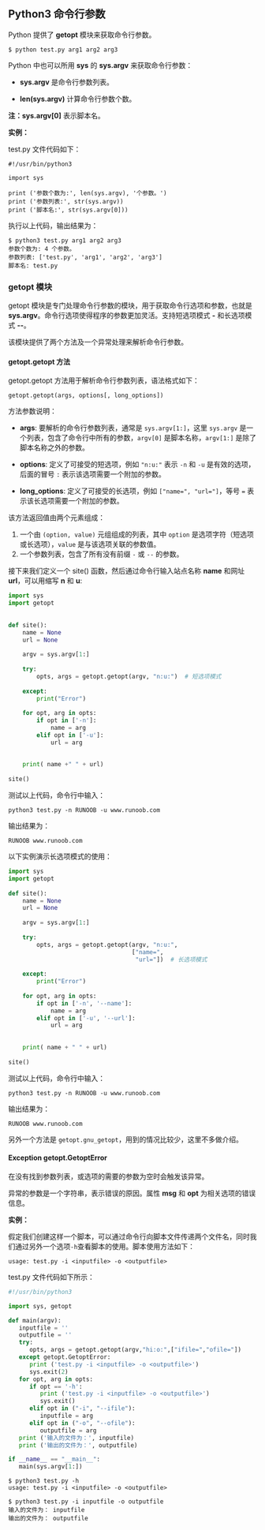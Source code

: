 ## Python3 命令行参数

Python 提供了 **getopt** 模块来获取命令行参数。

```Plaintext
$ python test.py arg1 arg2 arg3
```

Python 中也可以所用 **sys** 的 **sys.argv** 来获取命令行参数：

- **sys.argv** 是命令行参数列表。
    
- **len(sys.argv)** 计算命令行参数个数。
    

**注：sys.argv[0]** 表示脚本名。

**实例：**

test.py 文件代码如下：

```Plaintext
#!/usr/bin/python3

import sys

print ('参数个数为:', len(sys.argv), '个参数。')
print ('参数列表:', str(sys.argv))
print ('脚本名:', str(sys.argv[0]))
```

执行以上代码，输出结果为：

```Plaintext
$ python3 test.py arg1 arg2 arg3
参数个数为: 4 个参数。
参数列表: ['test.py', 'arg1', 'arg2', 'arg3']
脚本名: test.py
```

### getopt 模块

getopt 模块是专门处理命令行参数的模块，用于获取命令行选项和参数，也就是 **sys.argv**。命令行选项使得程序的参数更加灵活。支持短选项模式 **-** 和长选项模式 **--**。

该模块提供了两个方法及一个异常处理来解析命令行参数。

#### getopt.getopt 方法

getopt.getopt 方法用于解析命令行参数列表，语法格式如下：

```Plaintext
getopt.getopt(args, options[, long_options])
```

方法参数说明：

- **args**: 要解析的命令行参数列表，通常是 `sys.argv[1:]`，这里 `sys.argv` 是一个列表，包含了命令行中所有的参数，`argv[0]` 是脚本名称，`argv[1:]` 是除了脚本名称之外的参数。
    
- **options**: 定义了可接受的短选项，例如 `"n:u:"` 表示 `-n` 和 `-u` 是有效的选项，后面的冒号 `:` 表示该选项需要一个附加的参数。
    
- **long_options**: 定义了可接受的长选项，例如 `["name=", "url="]`，等号 `=` 表示该长选项需要一个附加的参数。
    

该方法返回值由两个元素组成：

1. 一个由 `(option, value)` 元组组成的列表，其中 `option` 是选项字符（短选项或长选项），`value` 是与该选项关联的参数值。
2. 一个参数列表，包含了所有没有前缀 `-` 或 `--` 的参数。

接下来我们定义一个 site() 函数，然后通过命令行输入站点名称 **name** 和网址 **url**，可以用缩写 **n** 和 **u**:

```Python
import sys 
import getopt 
  
  
def site(): 
    name = None
    url = None
  
    argv = sys.argv[1:] 
  
    try: 
        opts, args = getopt.getopt(argv, "n:u:")  # 短选项模式
      
    except: 
        print("Error") 
  
    for opt, arg in opts: 
        if opt in ['-n']: 
            name = arg 
        elif opt in ['-u']: 
            url = arg 
      
  
    print( name +" " + url) 
  
site()
```

测试以上代码，命令行中输入：

```Plaintext
python3 test.py -n RUNOOB -u www.runoob.com
```

输出结果为：

```Plaintext
RUNOOB www.runoob.com
```

以下实例演示长选项模式的使用：

```Python
import sys 
import getopt 
  
def site(): 
    name = None
    url = None
  
    argv = sys.argv[1:] 
  
    try: 
        opts, args = getopt.getopt(argv, "n:u:",  
                                   ["name=", 
                                    "url="])  # 长选项模式
      
    except: 
        print("Error") 
  
    for opt, arg in opts: 
        if opt in ['-n', '--name']: 
            name = arg 
        elif opt in ['-u', '--url']: 
            url = arg 
      
  
    print( name + " " + url) 
  
site()
```

测试以上代码，命令行中输入：

```Plaintext
python3 test.py -n RUNOOB -u www.runoob.com
```

输出结果为：

```Plaintext
RUNOOB www.runoob.com
```

另外一个方法是 `getopt.gnu_getopt`，用到的情况比较少，这里不多做介绍。

#### Exception getopt.GetoptError

在没有找到参数列表，或选项的需要的参数为空时会触发该异常。

异常的参数是一个字符串，表示错误的原因。属性 **msg** 和 **opt** 为相关选项的错误信息。

**实例：**

假定我们创建这样一个脚本，可以通过命令行向脚本文件传递两个文件名，同时我们通过另外一个选项`-h`查看脚本的使用。脚本使用方法如下：

```Plaintext
usage: test.py -i <inputfile> -o <outputfile>
```

test.py 文件代码如下所示：

```Python
#!/usr/bin/python3

import sys, getopt

def main(argv):
   inputfile = ''
   outputfile = ''
   try:
      opts, args = getopt.getopt(argv,"hi:o:",["ifile=","ofile="])
   except getopt.GetoptError:
      print ('test.py -i <inputfile> -o <outputfile>')
      sys.exit(2)
   for opt, arg in opts:
      if opt == '-h':
         print ('test.py -i <inputfile> -o <outputfile>')
         sys.exit()
      elif opt in ("-i", "--ifile"):
         inputfile = arg
      elif opt in ("-o", "--ofile"):
         outputfile = arg
   print ('输入的文件为：', inputfile)
   print ('输出的文件为：', outputfile)

if __name__ == "__main__":
   main(sys.argv[1:])
```

```Plaintext
$ python3 test.py -h
usage: test.py -i <inputfile> -o <outputfile>

$ python3 test.py -i inputfile -o outputfile
输入的文件为： inputfile
输出的文件为： outputfile
```